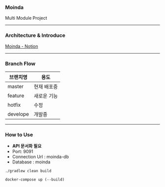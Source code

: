 ### Moinda

Multi Module Project

---

### Architecture & Introduce

[Moinda - Notion](https://jumpy-cylinder-eb2.notion.site/Moinda-6eb1c833b4a747428974cda7c8755ee5)

---

### Branch Flow

| 브랜치명     |용도|
|----------|---|
| master   |현재 배포중|
| feature  |새로운 기능|
| hotfix   |수정|
| develope |개발중|

---

### How to Use

- **API 문서화 필요**
- Port: 9091
- Connection Url : moinda-db
- Database : moinda

```shell
./gradlew clean build
```

```shell
docker-compose up (--build)
```

